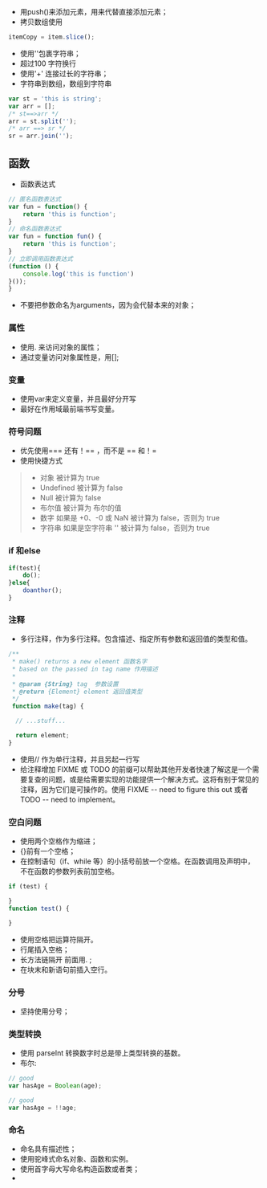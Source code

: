 + 用push()来添加元素，用来代替直接添加元素；
+ 拷贝数组使用
```js
itemCopy = item.slice();
```
+ 使用''包裹字符串；
+ 超过100 字符换行
+ 使用'+' 连接过长的字符串；
+ 字符串到数组，数组到字符串
```js
var st = 'this is string';
var arr = [];
/* st==>arr */ 
arr = st.split('');
/* arr ==> sr */
sr = arr.join('');
```
## 函数
+ 函数表达式
```js
// 匿名函数表达式
var fun = function() {
    return 'this is function';
}
// 命名函数表达式
var fun = function fun() {
    return 'this is function';
}
// 立即调用函数表达式
(function () {
    console.log('this is function')
}());
}
```
+ 不要把参数命名为arguments，因为会代替本来的对象；

### 属性

+ 使用. 来访问对象的属性；
+ 通过变量访问对象属性是，用[];

### 变量

+ 使用var来定义变量，并且最好分开写
+ 最好在作用域最前端书写变量。

### 符号问题

+ 优先使用=== 还有！== ，而不是 == 和！=
+ 使用快捷方式

> + 对象 被计算为 true
> + Undefined 被计算为 false
> + Null 被计算为 false
> + 布尔值 被计算为 布尔的值
> + 数字 如果是 +0、-0 或 NaN 被计算为 false，否则为 true
> + 字符串 如果是空字符串 '' 被计算为 false，否则为 true

### if 和else
```js
if(test){
    do();
}else{
    doanthor();
}
```

### 注释

+ 多行注释，作为多行注释。包含描述、指定所有参数和返回值的类型和值。
```js
/**
 * make() returns a new element 函数名字
 * based on the passed in tag name 作用描述
 *
 * @param {String} tag  参数设置
 * @return {Element} element 返回值类型
 */
 function make(tag) {

  // ...stuff...

  return element;
}
```
+ 使用// 作为单行注释，并且另起一行写
+ 给注释增加 FIXME 或 TODO 的前缀可以帮助其他开发者快速了解这是一个需要复查的问题，或是给需要实现的功能提供一个解决方式。这将有别于常见的注释，因为它们是可操作的。使用 FIXME -- need to figure this out 或者 TODO -- need to implement。

### 空白问题
+ 使用两个空格作为缩进；
+ {}前有一个空格；
+ 在控制语句（if、while 等）的小括号前放一个空格。在函数调用及声明中，不在函数的参数列表前加空格。
```js
if (test) {

}
function test() {

}
```
+ 使用空格把运算符隔开。
+ 行尾插入空格；
+ 长方法链隔开 前面用. ;
+ 在块末和新语句前插入空行。

### 分号

+ 坚持使用分号；

### 类型转换
+ 使用 parseInt 转换数字时总是带上类型转换的基数。
+ 布尔:
```js
// good
var hasAge = Boolean(age);

// good
var hasAge = !!age;
```

### 命名
+ 命名具有描述性；
+ 使用驼峰式命名对象、函数和实例。
+ 使用首字母大写命名构造函数或者类；
+ 